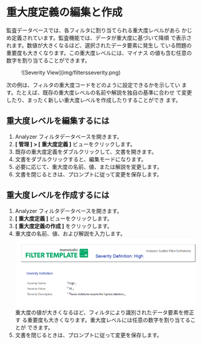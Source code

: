 # 重大度定義の編集と作成

監査データベースでは、各フィルタに割り当てられる重大度レベルがあら かじめ定義されています。監査機能では、データが重大度に基づいて降順 で表示されます。数値が大きくなるほど、選択されたデータ要素に発生し ている問題の重要度も大きくなります。この重大度レベルには、マイナス の値も含む任意の数字を割り当てることができます。

<figure markdown="1">
  ![Severity View](img/filtersseverity.png)
</figure>

次の例は、フィルタの重大度コードをどのように設定できるかを示してい ます。たとえば、既存の重大度レベルの名前や解説を独自の基準に合わせ て変更したり、まったく新しい重大度レベルを作成したりすることができ ます。

## 重大度レベルを編集するには
1. Analyzer フィルタデータベースを開きます。
2. **[ 管理 ] > [ 重大度定義 ]** ビューをクリックします。
3. 既存の重大度定義をダブルクリックして、文書を開きます。
4. 文書をダブルクリックすると、編集モードになります。
5. 必要に応じて、重大度の名前、値、または解説を変更します。
6. 文書を閉じるときは、プロンプトに従って変更を保存します。

## 重大度レベルを作成するには
1. Analyzer フィルタデータベースを開きます。
2. **[ 重大度定義 ]** ビューをクリックします。
3. **[ 重大度定義の作成 ]** をクリックします。
4. 重大度の名前、値、および解説を入力します。  
   ![Edit Severity](img/filtersseverity2.png)  
  重大度の値が大きくなるほど、フィルタにより識別されたデータ要素を修正す る重要度も大きくなります。重大度レベルには任意の数字を割り当てることが できます。
5. 文書を閉じるときは、プロンプトに従って変更を保存します。